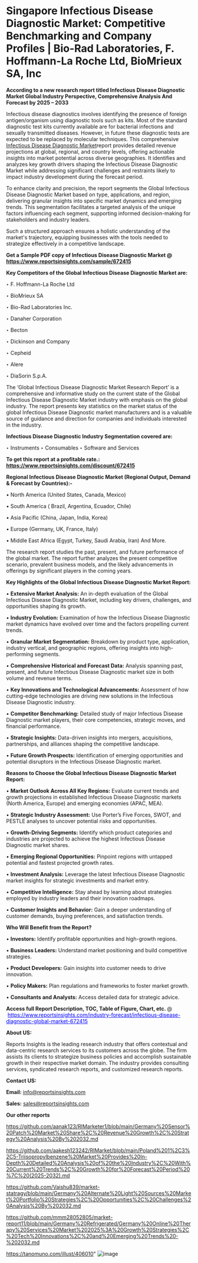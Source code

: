 # Singapore Infectious Disease Diagnostic Market: Competitive Benchmarking and Company Profiles | Bio-Rad Laboratories, F. Hoffmann-La Roche Ltd, BioMrieux SA, Inc

<strong>According to a new research report titled Infectious Disease Diagnostic Market Global Industry Perspective, Comprehensive Analysis And Forecast by 2025 – 2033</strong>

Infectious disease diagnostics involves identifying the presence of foreign antigen/organism using diagnostic tools such as kits. Most of the standard diagnostic test kits currently available are for bacterial infections and sexually transmitted diseases. However, in future these diagnostic tests are expected to be replaced by molecular techniques. This comprehensive <a href=https://www.reportsinsights.com/sample/672415>Infectious Disease Diagnostic Market</a>report provides detailed revenue projections at global, regional, and country levels, offering actionable insights into market potential across diverse geographies. It identifies and analyzes key growth drivers shaping the Infectious Disease Diagnostic Market while addressing significant challenges and restraints likely to impact industry development during the forecast period.

To enhance clarity and precision, the report segments the Global Infectious Disease Diagnostic Market based on type, applications, and region, delivering granular insights into specific market dynamics and emerging trends. This segmentation facilitates a targeted analysis of the unique factors influencing each segment, supporting informed decision-making for stakeholders and industry leaders.

Such a structured approach ensures a holistic understanding of the market's trajectory, equipping businesses with the tools needed to strategize effectively in a competitive landscape.

<strong>Get a Sample PDF copy of Infectious Disease Diagnostic Market </strong><strong>@<a href=https://www.reportsinsights.com/sample/672415 style=color:#0000ff;> https://www.reportsinsights.com/sample/672415</a></strong></font>

<strong>Key Competitors of the Global Infectious Disease Diagnostic Market are:</strong>

‣ F. Hoffmann-La Roche Ltd

‣ BioMrieux SA

‣ Bio-Rad Laboratories Inc.

‣ Danaher Corporation

‣ Becton

‣ Dickinson and Company

‣ Cepheid

‣ Alere

‣ DiaSorin S.p.A.

The ‘Global Infectious Disease Diagnostic Market Research Report’ is a comprehensive and informative study on the current state of the Global Infectious Disease Diagnostic Market industry with emphasis on the global industry. The report presents key statistics on the market status of the global Infectious Disease Diagnostic market manufacturers and is a valuable source of guidance and direction for companies and individuals interested in the industry.

<strong>Infectious Disease Diagnostic Industry Segmentation covered are:</strong>

‣ Instruments
‣ Consumables
‣ Software and Services

<strong>To get this report at a profitable rate.: <a href=https://www.reportsinsights.com/discount/672415 style=color:#0000ff;>https://www.reportsinsights.com/discount/672415</a></strong></font>

<strong>Regional Infectious Disease Diagnostic Market (Regional Output, Demand &amp; Forecast by Countries):-</strong>

• North America (United States, Canada, Mexico)

• South America ( Brazil, Argentina, Ecuador, Chile)

• Asia Pacific (China, Japan, India, Korea)

• Europe (Germany, UK, France, Italy)

• Middle East Africa (Egypt, Turkey, Saudi Arabia, Iran) And More.

The research report studies the past, present, and future performance of the global market. The report further analyzes the present competitive scenario, prevalent business models, and the likely advancements in offerings by significant players in the coming years.

<strong>Key Highlights of the Global Infectious Disease Diagnostic Market Report:</strong>

• <strong>Extensive Market Analysis:</strong> An in-depth evaluation of the Global Infectious Disease Diagnostic Market, including key drivers, challenges, and opportunities shaping its growth.

• <strong>Industry Evolution:</strong> Examination of how the Infectious Disease Diagnostic market dynamics have evolved over time and the factors propelling current trends.

• <strong>Granular Market Segmentation:</strong> Breakdown by product type, application, industry vertical, and geographic regions, offering insights into high-performing segments.

• <strong>Comprehensive Historical and Forecast Data:</strong> Analysis spanning past, present, and future Infectious Disease Diagnostic market size in both volume and revenue terms.

• <strong>Key Innovations and Technological Advancements:</strong> Assessment of how cutting-edge technologies are driving new solutions in the Infectious Disease Diagnostic industry.

• <strong>Competitor Benchmarking:</strong> Detailed study of major Infectious Disease Diagnostic market players, their core competencies, strategic moves, and financial performance.

• <strong>Strategic Insights:</strong> Data-driven insights into mergers, acquisitions, partnerships, and alliances shaping the competitive landscape.

• <strong>Future Growth Prospects:</strong> Identification of emerging opportunities and potential disruptors in the Infectious Disease Diagnostic market.

<strong>Reasons to Choose the Global Infectious Disease Diagnostic Market Report:</strong>

• <strong>Market Outlook Across All Key Regions:</strong> Evaluate current trends and growth projections in established Infectious Disease Diagnostic markets (North America, Europe) and emerging economies (APAC, MEA).

• <strong>Strategic Industry Assessment:</strong> Use Porter’s Five Forces, SWOT, and PESTLE analyses to uncover potential risks and opportunities.

• <strong>Growth-Driving Segments:</strong> Identify which product categories and industries are projected to achieve the highest Infectious Disease Diagnostic market shares.

• <strong>Emerging Regional Opportunities:</strong> Pinpoint regions with untapped potential and fastest projected growth rates.

• <strong>Investment Analysis:</strong> Leverage the latest Infectious Disease Diagnostic market insights for strategic investments and market entry.

• <strong>Competitive Intelligence:</strong> Stay ahead by learning about strategies employed by industry leaders and their innovation roadmaps.

• <strong>Customer Insights and Behavior:</strong> Gain a deeper understanding of customer demands, buying preferences, and satisfaction trends.

<strong>Who Will Benefit from the Report?</strong>

• <strong>Investors:</strong> Identify profitable opportunities and high-growth regions.

• <strong>Business Leaders:</strong> Understand market positioning and build competitive strategies.

• <strong>Product Developers:</strong> Gain insights into customer needs to drive innovation.

• <strong>Policy Makers:</strong> Plan regulations and frameworks to foster market growth.

• <strong>Consultants and Analysts:</strong> Access detailed data for strategic advice.
</ul>
<strong>Access full Report Description, TOC, Table of Figure, Chart, etc. </strong>@  <a href=https://www.reportsinsights.com/industry-forecast/infectious-disease-diagnostic-global-market-672415 style=color:#0000ff;>https://www.reportsinsights.com/industry-forecast/infectious-disease-diagnostic-global-market-672415</a></font>

<strong><strong>About US</strong>:</strong>

Reports Insights is the leading research industry that offers contextual and data-centric research services to its customers across the globe. The firm assists its clients to strategize business policies and accomplish sustainable growth in their respective market domain. The industry provides consulting services, syndicated research reports, and customized research reports.

<strong>Contact US:</strong>

<p class=""""><b>Email:</b> <a href=mailto:info@reportsinsights.com>info@reportsinsights.com</a></p>
<p class=""""><b>Sales:</b> <a href=mailto:sales@reportsinsights.com>sales@reportsinsights.com</a></p>

<strong>Our other reports</strong>

<a href=https://github.com/aanak123/RIMarketer1/blob/main/Germany%20Sensor%20Patch%20Market%20Share%2C%20Revenue%20Growth%2C%20Strategy%20Analysis%20By%202032.md>https://github.com/aanak123/RIMarketer1/blob/main/Germany%20Sensor%20Patch%20Market%20Share%2C%20Revenue%20Growth%2C%20Strategy%20Analysis%20By%202032.md</a>

<a href=https://github.com/aakesh123242/RIMarket/blob/main/Poland%201%2C3%2C5-Triisopropylbenzene%20Market%20Provides%20In-Depth%20Detailed%20Analysis%20of%20the%20Industry%2C%20With%20Current%20Trends%2C%20Growth%20for%20Forecast%20Period%20%7C%20(2025-2032).md>https://github.com/aakesh123242/RIMarket/blob/main/Poland%201%2C3%2C5-Triisopropylbenzene%20Market%20Provides%20In-Depth%20Detailed%20Analysis%20of%20the%20Industry%2C%20With%20Current%20Trends%2C%20Growth%20for%20Forecast%20Period%20%7C%20(2025-2032).md</a>

<a href=https://github.com/Vaishu839/market-statragy/blob/main/Germany%20Alternate%20Light%20Sources%20Market%20Portfolio%20Strategies%2C%20Opportunities%2C%20Challenges%20Analysis%20By%202032.md>https://github.com/Vaishu839/market-statragy/blob/main/Germany%20Alternate%20Light%20Sources%20Market%20Portfolio%20Strategies%2C%20Opportunities%2C%20Challenges%20Analysis%20By%202032.md</a>

<a href=https://github.com/mmm28052805/market-report11/blob/main/Germany%20Refrigerated/Germany%20Online%20Therapy%20Services%20Market%202025%3A%20Growth%20Strategies%2C%20Tech%20Innovations%2C%20and%20Emerging%20Trends%20-%202032.md>https://github.com/mmm28052805/market-report11/blob/main/Germany%20Refrigerated/Germany%20Online%20Therapy%20Services%20Market%202025%3A%20Growth%20Strategies%2C%20Tech%20Innovations%2C%20and%20Emerging%20Trends%20-%202032.md</a>

<a href=https://tanomuno.com/illust/406010>https://tanomuno.com/illust/406010</a>"
![image](https://github.com/user-attachments/assets/6ba6522c-41b4-4c2b-9fe2-2a48c17bd300)
